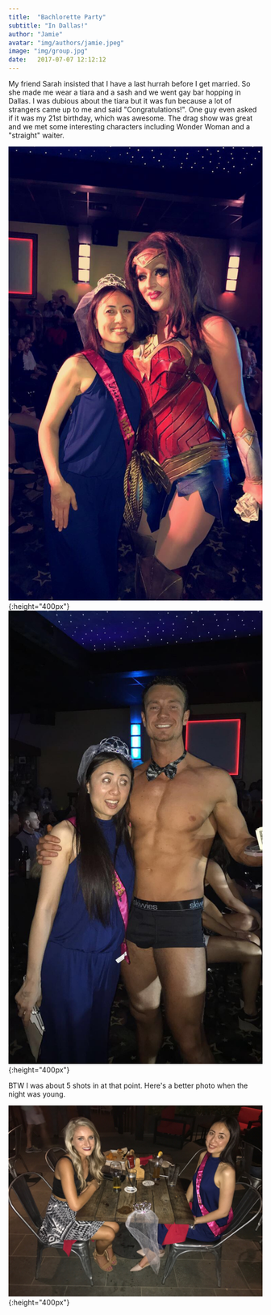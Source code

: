 ```yaml
---
title:  "Bachlorette Party"
subtitle: "In Dallas!"
author: "Jamie"
avatar: "img/authors/jamie.jpeg"
image: "img/group.jpg"
date:   2017-07-07 12:12:12
---
```


My friend Sarah insisted that I have a last hurrah before I get married.  So she made me wear a tiara and a sash and we went gay bar hopping in Dallas.  I was dubious about the tiara but it was fun because a lot of strangers came up to me and said "Congratulations!".  One guy even asked if it was my 21st birthday, which was awesome.  The drag show was great and we met some interesting characters including Wonder Woman and a "straight" waiter.

![](../img/wonder.jpg){:height="400px"}
![](../img/man.jpg){:height="400px"}

BTW I was about 5 shots in at that point.  Here's a better photo when the night was young.

![](../img/couple.jpg){:height="400px"}
